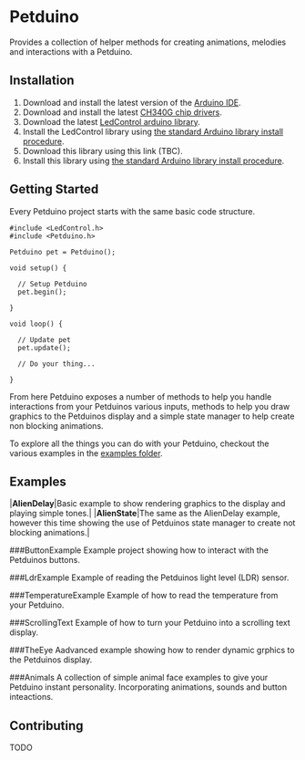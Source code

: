 # Petduino
Provides a collection of helper methods for creating animations, melodies and interactions with a Petduino.

## Installation
1. Download and install the latest version of the [Arduino IDE](http://www.arduino.cc/en/main/software).
2. Download and install the latest [CH340G chip drivers](http://www.wch.cn/downloads.php?name=pro&proid=65).
3. Download the latest [LedControl arduino library](https://github.com/wayoda/LedControl/releases).
4. Install the LedControl library using [the standard Arduino library install procedure](http://www.arduino.cc/en/Guide/Libraries#.UwxndHX5PtY).
5. Download this library using this link (TBC).
6. Install this library using [the standard Arduino library install procedure](http://www.arduino.cc/en/Guide/Libraries#.UwxndHX5PtY).

## Getting Started
Every Petduino project starts with the same basic code structure.

    #include <LedControl.h>
    #include <Petduino.h>

    Petduino pet = Petduino();

    void setup() {

      // Setup Petduino
      pet.begin();

    }

    void loop() {

      // Update pet
      pet.update();

      // Do your thing...

    }

From here Petduino exposes a number of methods to help you handle interactions from your Petduinos various inputs, methods to help you draw graphics to the Petduinos display and a simple state manager to help create non blocking animations.

To explore all the things you can do with your Petduino, checkout the various examples in the [examples folder](https://github.com/circuitbeard/petduino/tree/master/examples).

## Examples
|**AlienDelay**|Basic example to show rendering graphics to the display and playing simple tones.|
|**AlienState**|The same as the AlienDelay example, however this time showing the use of Petduinos state manager to create not blocking animations.|

###ButtonExample
Example project showing how to interact with the Petduinos buttons.

###LdrExample
Example of reading the Petduinos light level (LDR) sensor.

###TemperatureExample
Example of how to read the temperature from your Petduino.

###ScrollingText
Example of how to turn your Petduino into a scrolling text display.

###TheEye
Aadvanced example showing how to render dynamic grphics to the Petduinos display.

###Animals
A collection of simple animal face examples to give your Petduino instant personality. Incorporating animations, sounds and button inteactions.

## Contributing
TODO
